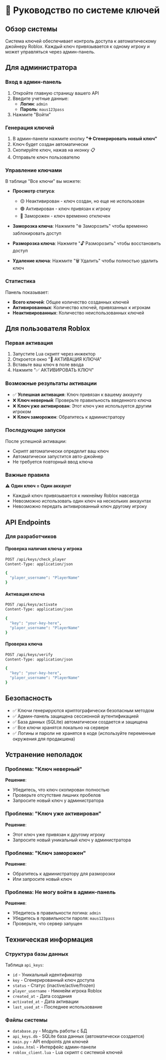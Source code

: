 # 🔐 Руководство по системе ключей

## Обзор системы

Система ключей обеспечивает контроль доступа к автоматическому джойнеру Roblox. Каждый ключ привязывается к одному игроку и может управляться через админ-панель.

## Для администратора

### Вход в админ-панель

1. Откройте главную страницу вашего API
2. Введите учетные данные:
   - **Логин**: `admin`
   - **Пароль**: `maus123pass`
3. Нажмите "Войти"

### Генерация ключей

1. В админ-панели нажмите кнопку **"➕ Сгенерировать новый ключ"**
2. Ключ будет создан автоматически
3. Скопируйте ключ, нажав на иконку 📋
4. Отправьте ключ пользователю

### Управление ключами

В таблице "Все ключи" вы можете:

- **Просмотр статуса**: 
  - 🟡 Неактивирован - ключ создан, но еще не использован
  - 🟢 Активирован - ключ привязан к игроку
  - 🔴 Заморожен - ключ временно отключен

- **Заморозка ключа**: Нажмите "❄️ Заморозить" чтобы временно заблокировать доступ
- **Разморозка ключа**: Нажмите "🔓 Разморозить" чтобы восстановить доступ
- **Удаление ключа**: Нажмите "🗑️ Удалить" чтобы полностью удалить ключ

### Статистика

Панель показывает:
- **Всего ключей**: Общее количество созданных ключей
- **Активированных**: Количество ключей, привязанных к игрокам
- **Неактивированных**: Количество неиспользованных ключей

## Для пользователя Roblox

### Первая активация

1. Запустите Lua скрипт через инжектор
2. Откроется окно "🔐 АКТИВАЦИЯ КЛЮЧА"
3. Вставьте ваш ключ в поле ввода
4. Нажмите "✅ АКТИВИРОВАТЬ КЛЮЧ"

### Возможные результаты активации

- ✅ **Успешная активация**: Ключ привязан к вашему аккаунту
- ❌ **Ключ неверный**: Проверьте правильность введенного ключа
- ❌ **Ключ уже активирован**: Этот ключ уже используется другим игроком
- ❌ **Ключ заморожен**: Обратитесь к администратору

### Последующие запуски

После успешной активации:
- Скрипт автоматически определит ваш ключ
- Автоматически запустится авто-джойнер
- Не требуется повторный ввод ключа

### Важные правила

⚠️ **Один ключ = Один аккаунт**
- Каждый ключ привязывается к никнейму Roblox навсегда
- Невозможно использовать один ключ на нескольких аккаунтах
- Невозможно передать активированный ключ другому игроку

## API Endpoints

### Для разработчиков

#### Проверка наличия ключа у игрока
```bash
POST /api/keys/check_player
Content-Type: application/json

{
  "player_username": "PlayerName"
}
```

#### Активация ключа
```bash
POST /api/keys/activate
Content-Type: application/json

{
  "key": "your-key-here",
  "player_username": "PlayerName"
}
```

#### Проверка ключа
```bash
POST /api/keys/verify
Content-Type: application/json

{
  "key": "your-key-here",
  "player_username": "PlayerName"
}
```

## Безопасность

- ✅ Ключи генерируются криптографически безопасным методом
- ✅ Админ-панель защищена сессионной аутентификацией
- ✅ База данных (SQLite) автоматически создается и защищена
- ✅ Все ключи хранятся локально на сервере
- ✅ Логины и пароли не хранятся в коде (используйте переменные окружения для продакшена)

## Устранение неполадок

### Проблема: "Ключ неверный"
**Решение**: 
- Убедитесь, что ключ скопирован полностью
- Проверьте отсутствие лишних пробелов
- Запросите новый ключ у администратора

### Проблема: "Ключ уже активирован"
**Решение**: 
- Этот ключ уже привязан к другому игроку
- Запросите новый уникальный ключ у администратора

### Проблема: "Ключ заморожен"
**Решение**: 
- Обратитесь к администратору для разморозки
- Или запросите новый ключ

### Проблема: Не могу войти в админ-панель
**Решение**: 
- Убедитесь в правильности логина: `admin`
- Убедитесь в правильности пароля: `maus123pass`
- Проверьте, что сервер запущен

## Техническая информация

### Структура базы данных

Таблица `api_keys`:
- `id` - Уникальный идентификатор
- `key` - Сгенерированный ключ доступа
- `status` - Статус (inactive/active/frozen)
- `player_username` - Никнейм игрока Roblox
- `created_at` - Дата создания
- `activated_at` - Дата активации
- `last_used_at` - Последнее использование

### Файлы системы

- `database.py` - Модуль работы с БД
- `api_keys.db` - SQLite база данных (автоматически создается)
- `main.py` - API endpoints для ключей
- `index.html` - Интерфейс админ-панели
- `roblox_client.lua` - Lua скрипт с системой ключей
